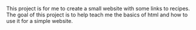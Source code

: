 This project is for me to create a small website with some links to recipes. The goal of this project is to help teach me the basics of html and how to use it for a simple website.